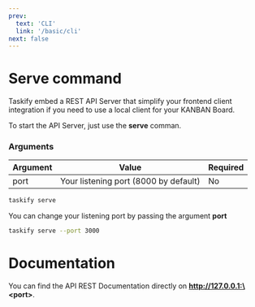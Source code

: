 ```yaml
---
prev:
  text: 'CLI'
  link: '/basic/cli'
next: false
---
```


# Serve command

Taskify embed a REST API Server that simplify your
frontend client integration if you need to use a local
client for your KANBAN Board.

To start the API Server, just use the **serve** comman.

### Arguments
| Argument    | Value                                 | Required    |
| ----------- | ------------------------------------- | ----------- |
| port        | Your listening port (8000 by default) | No          |

```bash
taskify serve
```

You can change your listening port by passing the argument **port**

```bash
taskify serve --port 3000
```
# Documentation

You can find the API REST Documentation directly on **http://127.0.0.1:\<port\>**.
